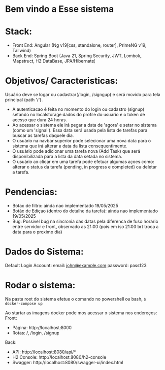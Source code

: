 # Bem vindo a Esse sistema

# Stack:
- Front End: Angular (Ng v19[css, standalone, router], PrimeNG v19, Tailwind)
- Back End: Spring Boot (Java 21, Spring Security, JWT, Lombok, Mapstruct, H2 DataBase, JPA/Hibernate)

# Objetivos/ Caracteristicas:
Usuário deve se logar ou cadastrar(/login, /signgup) e será movido para tela principal (path '/').
- A autenticacao é feita no momento do login ou cadastro (signup) setando no localstorage dados do profile do usuario e o token de acesso que dura 24 horas.
- Ao acessar o sistema ele irá pegar a data de 'agora' e setar no sistema (como um 'signal'). Essa data será usada pela lista de tarefas para buscar as tarefas daquele dia.
- O usuário na navbar superior pode selecionar uma nova data para o sistema que irá alterar a data da lista consequentimente. 
- O usuário pode adicionar uma tarefa nova (Add Task) que será disponibilizada para a lista da data setada no sistema. 
- O usuário ao clicar em uma tarefa pode efetuar algumas açoes como: alterar o status da tarefa (pending, in progress e completed) ou deletar a tarefa.
    
# Pendencias:
- Botao de filtro: ainda nao implementado 19/05/2025
- Botão de Ediçao (dentro do detalhe da tarefa): ainda nao implementado 19/05/2025
- Bug: Possivel bug na sincronia das datas pela diferenca de fuso horario entre servidor e front, observado as 21:00 (pois em iso 21:00 brt troca a data para o proximo dia)

# Dados do Sistema:
Default Login Account:
email: john@example.com
password: pass123

# Rodar o sistema:
Na pasta root do sistema efetue o comando no powershell ou bash, 
`$ docker-compose up`

Ao startar as imagens docker pode mos acessar o sistema nos endereços:
Front:
- Página: http://localhost:8000
- Rotas: /, /login, /signup

Back:
- API: http://localhost:8080/api/*
- H2 Console: http://localhost:8080/h2-console 
- Swagger: http://localhost:8080/swagger-ui/index.html
